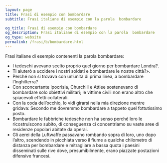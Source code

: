 ```yaml
---
layout: page
title: Frasi di esempio con bombardare 
subtitle: Frasi italiane di esempio con la parola  bombardare

og_title: Frasi di esempio con bombardare 
og_description: Frasi italiane di esempio con la parola  bombardare
og_type: website
permalink: /frasi/b/bombardare.html
---
```


Frasi italiane di esempio contenenti la parola bombardare:


- I tedeschi avevano scelto proprio quel giorno per bombardare Londra?.
- Ti aiuterò a uccidere i nostri soldati e bombardare le nostre città?».
- Perché non si trovava con un’unità di prima linea, a bombardare l’Inghilterra?
- Con sconcertante ipocrisia, Churchill e Attlee sostenevano di bombardare solo obiettivi militari; le vittime civili non erano altro che spiacevoli effetti collaterali.
- Con la coda dell’occhio, lo vidi girarsi nella mia direzione mentre gridava: Secondo me dovremmo bombardare a tappeto quel fottutissimo posto.
- Bombardare le fabbriche tedesche non ha senso perché loro le ricostruiscono subito, di conseguenza ci concentriamo su vaste aree di residenze popolari abitate da operai.
- Gli aerei della Luftwaffe passavano rombando sopra di loro, uno dopo l’altro, scendendo in picchiata verso il fiume a qualche chilometro di distanza per bombardare e mitragliare a bassa quota i paesini disseminati sulle rive dove, presumibilmente, erano piazzate postazioni difensive francesi.
